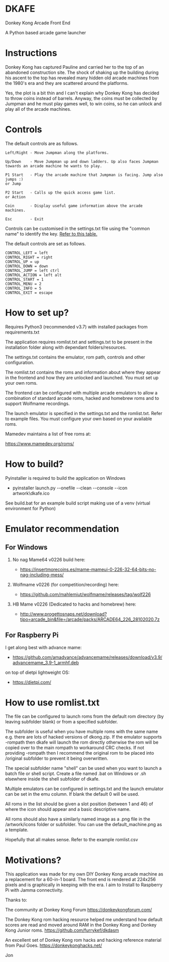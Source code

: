 # **DKAFE** #

Donkey Kong Arcade Front End

A Python based arcade game launcher

Instructions
============
Donkey Kong has captured Pauline and carried her to the top of an abandoned construction site. The shock of shaking up the building during his ascent to the top has revealed many hidden old arcade machines from the 1980's era and they are scattered around the platforms.

Yes, the plot is a bit thin and I can't explain why Donkey Kong has decided to throw coins instead of barrels. Anyway, the coins must be collected by Jumpman and he must play games well, to win coins, so he can unlock and play all of the arcade machines.

Controls
========
The default controls are as follows.

```
Left/Right - Move Jumpman along the platforms.

Up/Down    - Move Jumpman up and down ladders. Up also faces Jumpman towards an arcade machine he wants to play.

P1 Start   - Play the arcade machine that Jumpman is facing. Jump also jumps :)
or Jump

P2 Start   - Calls up the quick access game list.
or Action

Coin       - Display useful game information above the arcade machines.

Esc        - Exit
```

Controls can be customised in the settings.txt file using the "common name" to identify the key.  [Refer to this table.](http://thepythongamebook.com/en:glossary:p:pygame:keycodes)

The default controls are set as follows.

```
CONTROL_LEFT = left
CONTROL_RIGHT = right
CONTROL_UP = up
CONTROL_DOWN = down
CONTROL_JUMP = left ctrl
CONTROL_ACTION = left alt
CONTROL_START = 1
CONTROL_MENU = 2
CONTROL_INFO = 5
CONTROL_EXIT = escape
```

How to set up?
==============
Requires Python3 (recommended v3.7) with installed packages from requirements.txt

The application requires romlist.txt and settings.txt to be present in the installation folder along with dependant folders/resources.
 
The settings.txt contains the emulator, rom path, controls and other configuration.

The romlist.txt contains the roms and information about where they appear in the frontend and how they are unlocked and launched.  You must set up your own roms.

The frontend can be configured with multiple arcade emulators to allow a combination of standard arcade roms,  hacked and homebrew roms and to support Wolfmame recordings.

The launch emulator is specified in the settings.txt and the romlist.txt.  Refer to example files.  You must configure your own based on your available roms.

Mamedev maintains a list of free roms at:

https://www.mamedev.org/roms/

How to build?
=============
Pyinstaller is required to build the application on Windows
  - pyinstaller launch.py --onefile --clean --console --icon artwork\dkafe.ico

See build.bat for an example build script making use of a venv (virtual environment for Python)

Emulator recommendation
=======================
For Windows
-----------
1. No nag Mame64 v0226 build here:
   - https://insertmorecoins.es/mame-mameui-0-226-32-64-bits-no-nag-including-mess/

2. Wolfmame v0226 (for competition/recording) here:
   - https://github.com/mahlemiut/wolfmame/releases/tag/wolf226

3. HB Mame v0226 (Dedicated to hacks and homebrew) here: 
   - http://www.progettosnaps.net/download?tipo=arcade_bin&file=/arcade/packs/ARCADE64_226_28102020.7z


For Raspberry Pi
----------------
I get along best with advance mame:
  - https://github.com/amadvance/advancemame/releases/download/v3.9/advancemame_3.9-1_armhf.deb

on top of dietpi lightweight OS:
  - https://dietpi.com/

How to use romlist.txt
======================
The file can be configured to launch roms from the default rom directory (by leaving subfolder blank) or from a specified subfolder.  

The subfolder is useful when you have multiple roms with the same name e.g. there are lots of hacked versions of dkong.zip.  If the emulator supports -rompath then dkafe will launch the rom directly otherwise the rom will be copied over to the main rompath to workaround CRC checks.  If not providing -rompath then I recommend the original rom to be placed into /original subfolder to prevent it being overwritten.

The special subfolder name "shell" can be used when you want to launch a batch file or shell script.  Create a file named <romname>.bat on Windows or <romname>.sh elsewhere inside the shell subfolder of dkafe.

Multiple emulators can be configured in settings.txt and the launch emulator can be set in the emu column. If blank the default 0 will be used.

All roms in the list should be given a slot position (between 1 and 46) of where the icon should appear and a basic descriptive name.

All roms should also have a similarly named image as a .png file in the /artwork/icons folder or subfolder.  You can use the default_machine.png as a template.

Hopefully that all makes sense.  Refer to the example romlist.csv


Motivations?
============
This application was made for my own DIY Donkey Kong arcade machine as a replacement for a 60-in-1 board.  The front end is rendered at 224x256 pixels and is graphically in keeping with the era.
I aim to Install to Raspberry Pi with Jamma connectivity.

Thanks to:

The community at Donkey Kong Forum
https://donkeykongforum.com/

The Donkey Kong rom hacking resource helped me understand how default scores are read and moved around RAM in the Donkey Kong and Donkey Kong Junior roms.
https://github.com/furrykef/dkdasm 

An excellent set of Donkey Kong rom hacks and hacking reference material from Paul Goes.
https://donkeykonghacks.net/

Jon